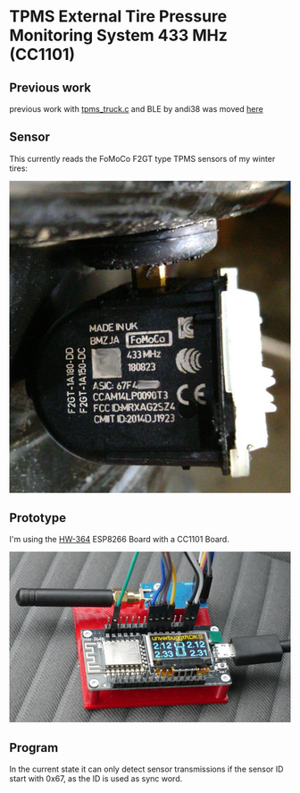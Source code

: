 # TPMS External Tire Pressure Monitoring System 433 MHz (CC1101)

## Previous work

previous work with [tpms_truck.c](https://github.com/merbanan/rtl_433/blob/master/src/devices/tpms_truck.c)
and BLE by andi38 was moved [here](truck_ble_andi38/)

## Sensor

This currently reads the FoMoCo F2GT type TPMS sensors of my winter tires:

![F2GT Sensor](pic/f2gt-sensor.jpg)

## Prototype

I'm using the [HW-364](https://github.com/peff74/esp8266_OLED_HW-364A/) ESP8266 Board with a CC1101 Board.

![Prototype](pic/prototype.jpg)

## Program

In the current state it can only detect sensor transmissions if the sensor ID start with 0x67,
as the ID is used as sync word.